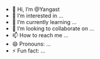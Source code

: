 - 👋 Hi, I’m @Yangast
- 👀 I’m interested in ...
- 🌱 I’m currently learning ...
- 💞️ I’m looking to collaborate on ...
- 📫 How to reach me ...
- 😄 Pronouns: ...
- ⚡ Fun fact: ...

<!---
Yangast/Yangast is a ✨ special ✨ repository because its `README.md` (this file) appears on your GitHub profile.
You can click the Preview link to take a look at your changes.
--->
